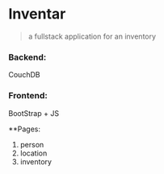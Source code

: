 # Inventar
> a fullstack application for an inventory 

### Backend: 
CouchDB

### Frontend:
BootStrap + JS

**Pages:
1. person
2. location
3. inventory
